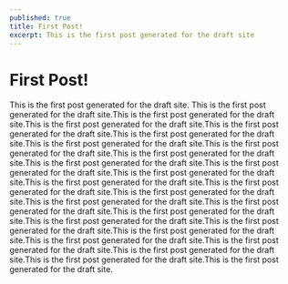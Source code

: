 ```yaml
---
published: true
title: First Post!
excerpt: This is the first post generated for the draft site
---
```


# First Post!
This is the first post generated for the draft site.
This is the first post generated for the draft site.This is the first post generated for the draft site.This is the first post generated for the draft site.This is the first post generated for the draft site.This is the first post generated for the draft site.This is the first post generated for the draft site.This is the first post generated for the draft site.This is the first post generated for the draft site.This is the first post generated for the draft site.This is the first post generated for the draft site.This is the first post generated for the draft site.This is the first post generated for the draft site.This is the first post generated for the draft site.This is the first post generated for the draft site.This is the first post generated for the draft site.This is the first post generated for the draft site.This is the first post generated for the draft site.This is the first post generated for the draft site.This is the first post generated for the draft site.This is the first post generated for the draft site.This is the first post generated for the draft site.This is the first post generated for the draft site.This is the first post generated for the draft site.This is the first post generated for the draft site.This is the first post generated for the draft site.

